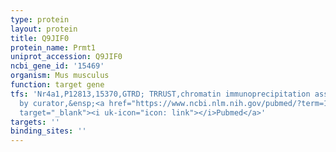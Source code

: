 ```yaml
---
type: protein
layout: protein
title: Q9JIF0
protein_name: Prmt1
uniprot_accession: Q9JIF0
ncbi_gene_id: '15469'
organism: Mus musculus
function: target gene
tfs: 'Nr4a1,P12813,15370,GTRD; TRRUST,chromatin immunoprecipitation assay; inferred
  by curator,&ensp;<a href="https://www.ncbi.nlm.nih.gov/pubmed/?term=19095693%5Buid%5D"
  target="_blank"><i uk-icon="icon: link"></i>Pubmed</a>'
targets: ''
binding_sites: ''
---
```

